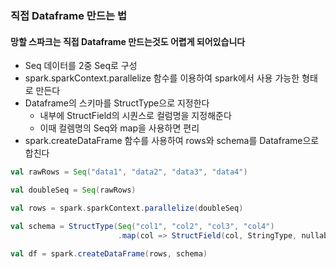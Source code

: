 ### 직접 Dataframe 만드는 법

#### 망할 스파크는 직접 Dataframe 만드는것도 어렵게 되어있습니다
- Seq 데이터를 2중 Seq로 구성
- spark.sparkContext.parallelize 함수를 이용하여 spark에서 사용 가능한 형태로 만든다
- Dataframe의 스키마를 StructType으로 지정한다
  - 내부에 StructField의 시퀀스로 컬럼명을 지정해준다
  - 이때 컬렘명의 Seq와 map을 사용하면 편리
- spark.createDataFrame 함수를 사용하여 rows와 schema를 Dataframe으로 합친다

```scala
val rawRows = Seq("data1", "data2", "data3", "data4")

val doubleSeq = Seq(rawRows)

val rows = spark.sparkContext.parallelize(doubleSeq)

val schema = StructType(Seq("col1", "col2", "col3", "col4")
                        .map(col => StructField(col, StringType, nullable = false)))

val df = spark.createDataFrame(rows, schema)
```
